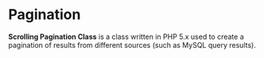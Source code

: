 # Pagination
<b>Scrolling Pagination Class</b> is a class written in PHP 5.x used to create a pagination of results from different sources (such as MySQL query results). 
						

